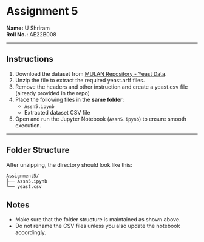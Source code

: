 # Assignment 5

**Name:** U Shriram  
**Roll No.:** AE22B008  

---

## Instructions

1. Download the dataset from [MULAN Repository - Yeast Data](https://mulan.sourceforge.net/datasets-mlc.html).
2. Unzip the file to extract the required yeast.arff files.
3. Remove the headers and other instruction and create a yeast.csv file (already provided in the repo)
4. Place the following files in the **same folder**:
   - `Assn5.ipynb`
   - Extracted dataset CSV file
5. Open and run the Jupyter Notebook (`Assn5.ipynb`) to ensure smooth execution.

---

## Folder Structure

After unzipping, the directory should look like this:
```
Assignment5/
├── Assn5.ipynb
└── yeast.csv
```
## Notes

- Make sure that the folder structure is maintained as shown above.  
- Do not rename the CSV files unless you also update the notebook accordingly.
